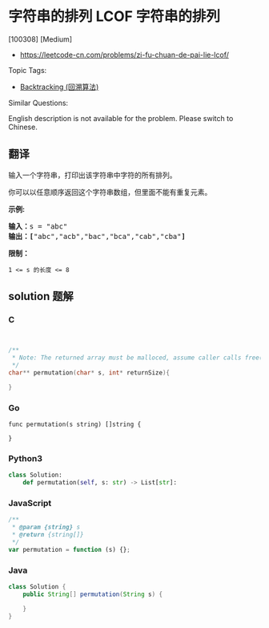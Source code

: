 # 字符串的排列 LCOF 字符串的排列

[100308] [Medium]

- https://leetcode-cn.com/problems/zi-fu-chuan-de-pai-lie-lcof/

Topic Tags:

- [Backtracking (回溯算法)](https://leetcode-cn.com/tag/backtracking/)

Similar Questions:

English description is not available for the problem. Please switch to Chinese.

## 翻译

输入一个字符串，打印出该字符串中字符的所有排列。

你可以以任意顺序返回这个字符串数组，但里面不能有重复元素。

**示例:**

<pre><strong>输入：</strong>s = "abc"
<strong>输出：[</strong>"abc","acb","bac","bca","cab","cba"<strong>]</strong>
</pre>

**限制：**

`1 <= s 的长度 <= 8`

## solution 题解

### C

```c


/**
 * Note: The returned array must be malloced, assume caller calls free().
 */
char** permutation(char* s, int* returnSize){

}


```

### Go

```golang
func permutation(s string) []string {

}
```

### Python3

```python
class Solution:
    def permutation(self, s: str) -> List[str]:
```

### JavaScript

```javascript
/**
 * @param {string} s
 * @return {string[]}
 */
var permutation = function (s) {};
```

### Java

```java
class Solution {
    public String[] permutation(String s) {

    }
}
```

